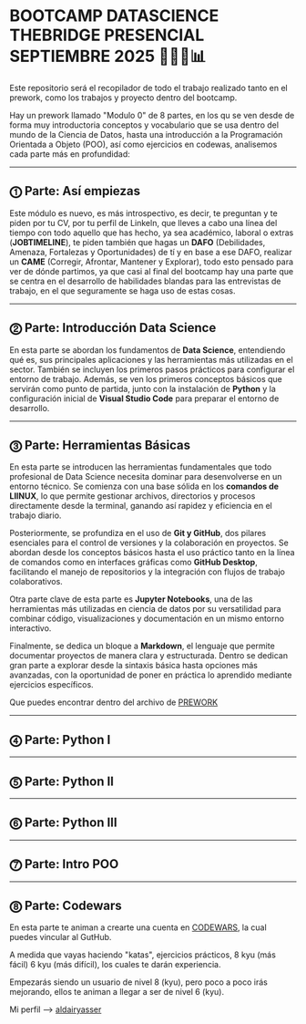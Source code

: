 # BOOTCAMP DATASCIENCE THEBRIDGE PRESENCIAL SEPTIEMBRE 2025 🧑🏽‍💻📊

Este repositorio será el recopilador de todo el trabajo realizado tanto en el prework, como los trabajos y proyecto dentro del bootcamp.

Hay un prework llamado "Modulo 0" de 8 partes, en los qu se ven desde de forma muy introductoria conceptos y vocabulario que se usa dentro del mundo de la Ciencia de Datos,
hasta una introducción a la Programación Orientada a Objeto (POO), así como ejercicios en codewas, analisemos cada parte más en profundidad:

---

## ⓵ Parte: Así empiezas

Este módulo es nuevo, es más introspectivo, es decir, te preguntan y te piden por tu CV, por tu perfil de Linkeln, que lleves a cabo una línea del tiempo con todo aquello que has hecho, ya sea académico, laboral o extras (**JOBTIMELINE**), te piden también que hagas un **DAFO** (Debilidades, Amenaza, Fortalezas y Oportunidades) de tí y en base a ese DAFO, realizar un **CAME** (Corregir, Afrontar, Mantener y Explorar), todo esto pensado para ver de dónde partimos, ya que casi al final del bootcamp hay una parte que se centra en el desarrollo de habilidades blandas para las entrevistas de trabajo, en el que seguramente se haga uso de estas cosas.

---

## ⓶ Parte: Introducción Data Science

En esta parte se abordan los fundamentos de **Data Science**, entendiendo qué es, sus principales aplicaciones y las herramientas más utilizadas en el sector. También se incluyen los primeros pasos prácticos para configurar el entorno de trabajo. Además, se ven los primeros conceptos básicos que servirán como punto de partida, junto con la instalación de **Python** y la configuración inicial de **Visual Studio Code** para preparar el entorno de desarrollo.

---

## ⓷ Parte: Herramientas Básicas

En esta parte se introducen las herramientas fundamentales que todo profesional de Data Science necesita dominar para desenvolverse en un entorno técnico. Se comienza con una base sólida en los **comandos de LIINUX**, lo que permite gestionar archivos, directorios y procesos directamente desde la terminal, ganando así rapidez y eficiencia en el trabajo diario.

Posteriormente, se profundiza en el uso de **Git y GitHub**, dos pilares esenciales para el control de versiones y la colaboración en proyectos. Se abordan desde los conceptos básicos hasta el uso práctico tanto en la línea de comandos como en interfaces gráficas como **GitHub Desktop**, facilitando el manejo de repositorios y la integración con flujos de trabajo colaborativos.

Otra parte clave de esta parte es **Jupyter Notebooks**, una de las herramientas más utilizadas en ciencia de datos por su versatilidad para combinar código, visualizaciones y documentación en un mismo entorno interactivo.

Finalmente, se dedica un bloque a **Markdown**, el lenguaje que permite documentar proyectos de manera clara y estructurada. Dentro se dedican gran parte a explorar desde la sintaxis básica hasta opciones más avanzadas, con la oportunidad de poner en práctica lo aprendido mediante ejercicios específicos.

Que puedes encontrar dentro del archivo de [PREWORK](/PREWORK/Parte3_Ejers/)

---

## ⓸ Parte: Python I

---

## ⓹ Parte: Python II  

---

## ⓺ Parte: Python III  

---

## ⓻ Parte: Intro POO

---

## ⓼ Parte: Codewars

En esta parte te animan a crearte una cuenta en [CODEWARS](https://www.codewars.com), la cual puedes vincular al GutHub.

A medida que vayas haciendo "katas", ejercicios prácticos, 8 kyu (más fácil) 6 kyu (más difícil), los cuales te darán experiencia.

Empezarás siendo un usuario de nivel 8 (kyu), pero poco a poco irás mejorando, ellos te animan a llegar a ser de nivel 6 (kyu).

Mi perfil --> [aldairyasser](https://www.codewars.com/users/aldairyasser)
